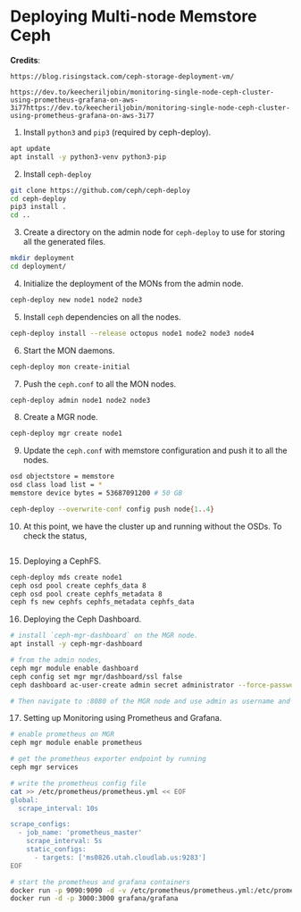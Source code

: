 # Deploying Multi-node Memstore Ceph 

**Credits**: 
```
https://blog.risingstack.com/ceph-storage-deployment-vm/

https://dev.to/keecheriljobin/monitoring-single-node-ceph-cluster-using-prometheus-grafana-on-aws-3i77https://dev.to/keecheriljobin/monitoring-single-node-ceph-cluster-using-prometheus-grafana-on-aws-3i77
```

1. Install `python3` and `pip3` (required by ceph-deploy).
```bash
apt update
apt install -y python3-venv python3-pip
```

2. Install `ceph-deploy`
```bash
git clone https://github.com/ceph/ceph-deploy
cd ceph-deploy
pip3 install .
cd ..
```

3. Create a directory on the admin node for `ceph-deploy` to use for storing all the generated files.
```bash
mkdir deployment
cd deployment/
```

4. Initialize the deployment of the MONs from the admin node.
```bash
ceph-deploy new node1 node2 node3
```

5. Install `ceph` dependencies on all the nodes.
```bash
ceph-deploy install --release octopus node1 node2 node3 node4
```

6. Start the MON daemons.
```bash
ceph-deploy mon create-initial
```

7. Push the `ceph.conf` to all the MON nodes.
```bash
ceph-deploy admin node1 node2 node3
```

8. Create a MGR node.
```bash
ceph-deploy mgr create node1
```

9. Update the `ceph.conf` with memstore configuration and push it to all the nodes.
```bash
osd objectstore = memstore
osd class load list = *
memstore device bytes = 53687091200 # 50 GB
```

```bash
ceph-deploy --overwrite-conf config push node{1..4}
```
10. At this point, we have the cluster up and running without the OSDs. To check the status,
```bash
```

15. Deploying a CephFS.
```bash
ceph-deploy mds create node1
ceph osd pool create cephfs_data 8
ceph osd pool create cephfs_metadata 8
ceph fs new cephfs cephfs_metadata cephfs_data
```

16. Deploying the Ceph Dashboard. 

```bash
# install `ceph-mgr-dashboard` on the MGR node.
apt install -y ceph-mgr-dashboard

# from the admin nodes,
ceph mgr module enable dashboard
ceph config set mgr mgr/dashboard/ssl false
ceph dashboard ac-user-create admin secret administrator --force-password

# Then navigate to :8080 of the MGR node and use admin as username and secret as password to login
```

17. Setting up Monitoring using Prometheus and Grafana.

```bash
# enable prometheus on MGR
ceph mgr module enable prometheus

# get the prometheus exporter endpoint by running
ceph mgr services

# write the prometheus config file
cat >> /etc/prometheus/prometheus.yml << EOF
global:
  scrape_interval: 10s

scrape_configs:
  - job_name: 'prometheus_master'
    scrape_interval: 5s
    static_configs:
      - targets: ['ms0826.utah.cloudlab.us:9283']
EOF

# start the prometheus and grafana containers
docker run -p 9090:9090 -d -v /etc/prometheus/prometheus.yml:/etc/prometheus/prometheus.yml prom/prometheus
docker run -d -p 3000:3000 grafana/grafana
```
